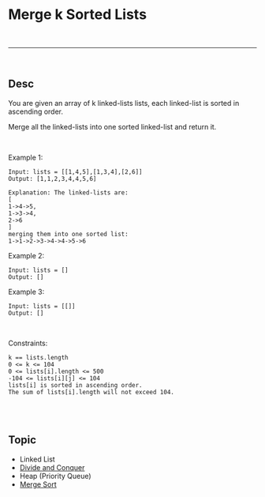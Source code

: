 # Merge k Sorted Lists

<br>

---

<br>

## Desc

You are given an array of k linked-lists lists, each linked-list is sorted in ascending order.

Merge all the linked-lists into one sorted linked-list and return it.


<br>

Example 1:

```
Input: lists = [[1,4,5],[1,3,4],[2,6]]
Output: [1,1,2,3,4,4,5,6]

Explanation: The linked-lists are:
[
1->4->5,
1->3->4,
2->6
]
merging them into one sorted list:
1->1->2->3->4->4->5->6
```
Example 2:

```
Input: lists = []
Output: []

```

Example 3:

```
Input: lists = [[]]
Output: []
```

<br>

Constraints:

```
k == lists.length
0 <= k <= 104
0 <= lists[i].length <= 500
-104 <= lists[i][j] <= 104
lists[i] is sorted in ascending order.
The sum of lists[i].length will not exceed 104.
```

<br>
<br>

## Topic

* Linked List
* [Divide and Conquer](https://www.bilibili.com/video/BV1854y1R7VG/?spm_id_from=333.337.search-card.all.click&vd_source=9780a181ac9f1fee5f680f255ee5bc73)
* Heap (Priority Queue)
* [Merge Sort](https://www.bilibili.com/video/BV1Hf4y1j7DA/?spm_id_from=333.337.search-card.all.click&vd_source=9780a181ac9f1fee5f680f255ee5bc73)

<br>

